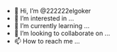 - 👋 Hi, I’m @222222elgoker
- 👀 I’m interested in ...
- 🌱 I’m currently learning ...
- 💞️ I’m looking to collaborate on ...
- 📫 How to reach me ...

<!---
222222elgoker/222222elgoker is a ✨ special ✨ repository because its `README.md` (this file) appears on your GitHub profile.
You can click the Preview link to take a look at your changes.
--->
